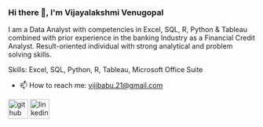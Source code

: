 ### Hi there 👋, I'm Vijayalakshmi Venugopal
 
I am a Data Analyst with competencies in Excel, SQL, R, Python & Tableau combined with prior experience in the banking Industry as a Financial Credit Analyst. Result-oriented individual with strong analytical and problem solving skills.

Skills: Excel, SQL, Python, R, Tableau, Microsoft Office Suite

- 📫 How to reach me: vijibabu.21@gmail.com 


[<img src='https://cdn.jsdelivr.net/npm/simple-icons@3.0.1/icons/github.svg' alt='github' height='40'>](https://github.com/vijibabu)  [<img src='https://cdn.jsdelivr.net/npm/simple-icons@3.0.1/icons/linkedin.svg' alt='linkedin' height='40'>](https://www.linkedin.com/in/www.linkedin.com/in/vijayalakshmi-venugopal-da/)  
